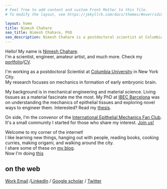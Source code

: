 ```yaml
---
# Feel free to add content and custom Front Matter to this file.
# To modify the layout, see https://jekyllrb.com/docs/themes/#overriding-theme-defaults

layout: home
title: Nimesh Chahare
seo_title: Nimesh Chahare, PhD
seo_description: Nimesh Chahare is a postdoctoral scientist at Columbia University in New York. His research focuses on the intersection of mechanical engineering and developmental biology, specifically exploring the morphogenesis of early embryonic brain.
---
```


Hello! My name is [Nimesh Chahare](/about).<br>
I'm a scientist, engineer, amateur artist, and much more. Check my [portfolio](/portfolio)/[CV](/cv).

I'm working as a postdoctoral Scientist at [Columbia University](https://nerurkar.bme.columbia.edu/) in New York City.<br>
My research focuses on mechanics in formation of early embryonic brain.

My background is in mechanical engineering and material science. Living tissues as a material fascinate me the most. My PhD at [IBEC Barcelona](https://ibecbarcelona.eu/integrative) was on understanding the mechanics of epithelial tissues and exploring novel ways to engineer them. Interested? Read my [thesis](https://upcommons.upc.edu/handle/2117/401551).

On side, I'm the convenor of the [International Epithelial Mechanics Fan Club](https://twitter.com/EpiMechFC). It's a small community I started for those who share my interest. [Join us!](https://twitter.com/intent/user?screen_name=EpiMechFC)

Welcome to my corner of the internet!<br> I like learning new things, hanging out with people, reading books, cooking curries, making origami, and walking around the city.<br>
I share some of these on [my blog](/journal).<br>
Now I'm doing [this](/now)

## on the web

[Work Email](mailto:nimesh.c@columbia.edu) /[LinkedIn](https://www.linkedin.com/in/nchahare/) / [Google scholar](https://scholar.google.com/citations?user=g0yOthAAAAAJ&hl=en&oi=ao) / [Twitter](https://twitter.com/onenimesa/)

